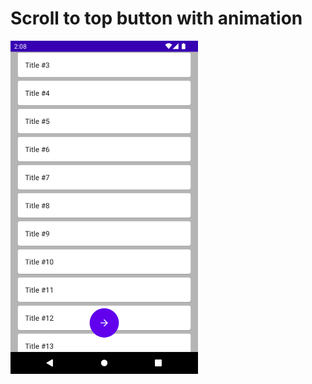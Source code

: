 # Scroll to top button with animation

<img src="https://github.com/adrian110288/android-compose-scroll-to-top-button/blob/master/Screenshot_20220514_140841.png" width="300">
